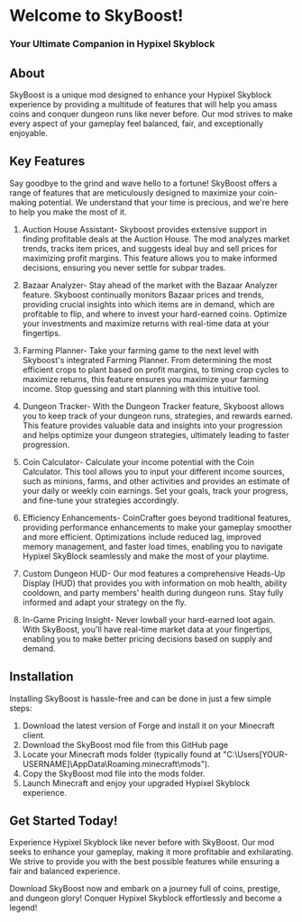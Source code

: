 # Welcome to SkyBoost!
### Your Ultimate Companion in Hypixel Skyblock

## About
SkyBoost is a unique mod designed to enhance your Hypixel Skyblock experience by providing a multitude of features that will help you amass coins and conquer dungeon runs like never before. Our mod strives to make every aspect of your gameplay feel balanced, fair, and exceptionally enjoyable.

## Key Features

Say goodbye to the grind and wave hello to a fortune! SkyBoost offers a range of features that are meticulously designed to maximize your coin-making potential. We understand that your time is precious, and we're here to help you make the most of it.

1. Auction House Assistant- Skyboost provides extensive support in finding profitable deals at the Auction House. The mod analyzes market trends, tracks item prices, and suggests ideal buy and sell prices for maximizing profit margins. This feature allows you to make informed decisions, ensuring you never settle for subpar trades.

2. Bazaar Analyzer- Stay ahead of the market with the Bazaar Analyzer feature. Skyboost continually monitors Bazaar prices and trends, providing crucial insights into which items are in demand, which are profitable to flip, and where to invest your hard-earned coins. Optimize your investments and maximize returns with real-time data at your fingertips.

3. Farming Planner- Take your farming game to the next level with Skyboost's integrated Farming Planner. From determining the most efficient crops to plant based on profit margins, to timing crop cycles to maximize returns, this feature ensures you maximize your farming income. Stop guessing and start planning with this intuitive tool.

4. Dungeon Tracker- With the Dungeon Tracker feature, Skyboost allows you to keep track of your dungeon runs, strategies, and rewards earned. This feature provides valuable data and insights into your progression and helps optimize your dungeon strategies, ultimately leading to faster progression.
 
5. Coin Calculator- Calculate your income potential with the Coin Calculator. This tool allows you to input your different income sources, such as minions, farms, and other activities and provides an estimate of your daily or weekly coin earnings. Set your goals, track your progress, and fine-tune your strategies accordingly.

6. Efficiency Enhancements- CoinCrafter goes beyond traditional features, providing performance enhancements to make your gameplay smoother and more efficient. Optimizations include reduced lag, improved memory management, and faster load times, enabling you to navigate Hypixel SkyBlock seamlessly and make the most of your playtime.

7. Custom Dungeon HUD- Our mod features a comprehensive Heads-Up Display (HUD) that provides you with information on mob health, ability cooldown, and party members' health during dungeon runs. Stay fully informed and adapt your strategy on the fly.

8. In-Game Pricing Insight- Never lowball your hard-earned loot again. With SkyBoost, you'll have real-time market data at your fingertips, enabling you to make better pricing decisions based on supply and demand.

## Installation
Installing SkyBoost is hassle-free and can be done in just a few simple steps:

1. Download the latest version of Forge and install it on your Minecraft client.
2. Download the SkyBoost mod file from this GitHub page
3. Locate your Minecraft mods folder (typically found at "C:\Users\[YOUR-USERNAME]\AppData\Roaming\.minecraft\mods").
4. Copy the SkyBoost mod file into the mods folder.
5. Launch Minecraft and enjoy your upgraded Hypixel Skyblock experience.

## Get Started Today!

Experience Hypixel Skyblock like never before with SkyBoost. Our mod seeks to enhance your gameplay, making it more profitable and exhilarating. We strive to provide you with the best possible features while ensuring a fair and balanced experience.

Download SkyBoost now and embark on a journey full of coins, prestige, and dungeon glory! Conquer Hypixel Skyblock effortlessly and become a legend!
